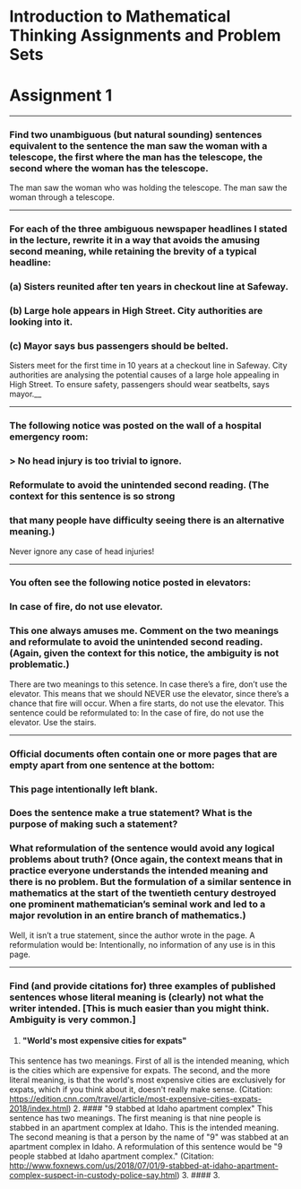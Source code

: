 # Introduction to Mathematical Thinking Assignments and Problem Sets
# Assignment 1

______
###  Find two unambiguous (but natural sounding) sentences equivalent to the sentence the man saw the woman with a telescope, the first where the man has the telescope, the second where the woman has the telescope. 

The man saw the woman who was holding the telescope.
The man saw the woman through a telescope. 
______

### For each of the three ambiguous newspaper headlines I stated in the lecture, rewrite it in a way that avoids the amusing second meaning, while retaining the brevity of a typical headline:
### (a) Sisters reunited after ten years in checkout line at Safeway.
### (b) Large hole appears in High Street. City authorities are looking into it.
### (c) Mayor says bus passengers should be belted.


Sisters meet for the first time in 10 years at a checkout line in Safeway.
City authorities are analysing the potential causes of a large hole appealing in High Street.
To ensure safety, passengers should wear seatbelts, says mayor.__
______

### The following notice was posted on the wall of a hospital emergency room:
### > No head injury is too trivial to ignore.
### Reformulate to avoid the unintended second reading. (The context for this sentence is so strong
### that many people have difficulty seeing there is an alternative meaning.)

Never ignore any case of head injuries!
______
### You often see the following notice posted in elevators:
### In case of fire, do not use elevator.
### This one always amuses me. Comment on the two meanings and reformulate to avoid the unintended second reading. (Again, given the context for this notice, the ambiguity is not problematic.)

There are two meanings to this setence.
In case there’s a fire, don’t use the elevator. This means that we should NEVER use the elevator, since there’s a chance that fire will occur. 
When a fire starts, do not use the elevator.
This sentence could be reformulated to:
In the case of fire, do not use the elevator. Use the stairs.
______

### Official documents often contain one or more pages that are empty apart from one sentence at the bottom:
### This page intentionally left blank.
### Does the sentence make a true statement? What is the purpose of making such a statement?
### What reformulation of the sentence would avoid any logical problems about truth? (Once again, the context means that in practice everyone understands the intended meaning and there is no problem. But the formulation of a similar sentence in mathematics at the start of the twentieth century destroyed one prominent mathematician’s seminal work and led to a major revolution in an entire branch of mathematics.)

Well, it isn’t a true statement, since the author wrote in the page. A reformulation would be: Intentionally, no information of any use is in this page.
______
### Find (and provide citations for) three examples of published sentences whose literal meaning is (clearly) not what the writer intended. [This is much easier than you might think. Ambiguity is very common.]

1. #### "World's most expensive cities for expats"
This sentence has two meanings. First of all is the intended meaning, which is the cities which are expensive for expats. The second, and the more literal meaning, is that the world's most expensive cities are exclusively for expats, which if you think about it, doesn't really make sense. (Citation: https://edition.cnn.com/travel/article/most-expensive-cities-expats-2018/index.html)
2. #### "9 stabbed at Idaho apartment complex"
This sentence has two meanings. The first meaning is that nine people is stabbed in an apartment complex at Idaho. This is the intended meaning. The second meaning is that a person by the name of "9" was stabbed at an apartment complex in Idaho. A reformulation of this sentence would be "9 people stabbed at Idaho apartment complex." (Citation: http://www.foxnews.com/us/2018/07/01/9-stabbed-at-idaho-apartment-complex-suspect-in-custody-police-say.html)
3. #### 
3. 
